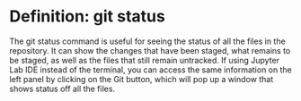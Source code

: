 # Definition: git status
The git status command is useful for seeing the status of all the files in the repository. It can show the changes that have been staged, what remains to be staged, as well as the files that still remain untracked. 
If using Jupyter Lab IDE instead of the terminal, you can access the same information on the left panel by clicking on the Git button, which will pop up a window that shows status off all the files. 
